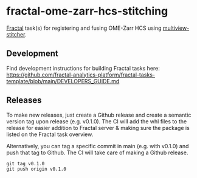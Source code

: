 # fractal-ome-zarr-hcs-stitching

[Fractal](https://github.com/fractal-analytics-platform) task(s) for registering and fusing OME-Zarr HCS using [multiview-stitcher](https://github.com/multiview-stitcher/multiview-stitcher).

## Development
Find development instructions for building Fractal tasks here: https://github.com/fractal-analytics-platform/fractal-tasks-template/blob/main/DEVELOPERS_GUIDE.md

## Releases
To make new releases, just create a Github release and create a semantic version tag upon release (e.g. v0.1.0). The CI will add the whl files to the release for easier addition to Fractal server & making sure the package is listed on the Fractal task overview.

Alternatively, you can tag a specific commit in main (e.g. with v0.1.0) and push that tag to Github. The CI will take care of making a Github release.
```
git tag v0.1.0
git push origin v0.1.0
```

